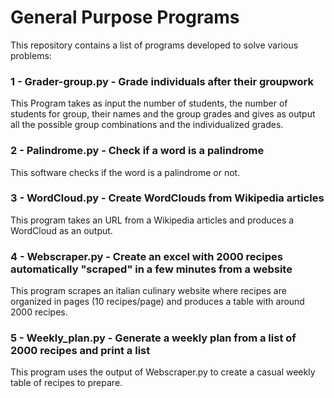 # General Purpose Programs
This repository contains a list of programs developed to solve various problems:

### 1 - Grader-group.py - Grade individuals after their groupwork
This Program takes as input the number of students, the number of students for group, their names and the group grades and gives as output all the possible group combinations and the individualized grades.

### 2 - Palindrome.py - Check if a word is a palindrome
This software checks if the word is a palindrome or not.

### 3 - WordCloud.py - Create WordClouds from Wikipedia articles
This program takes an URL from a Wikipedia articles and produces a WordCloud as an output.

### 4 - Webscraper.py - Create an excel with 2000 recipes automatically "scraped" in a few minutes from a website
This program scrapes an italian culinary website where recipes are organized in pages (10 recipes/page) and produces a table with around 2000 recipes.

### 5 - Weekly_plan.py - Generate a weekly plan from a list of 2000 recipes and print a list
This program uses the output of Webscraper.py to create a casual weekly table of recipes to prepare.
